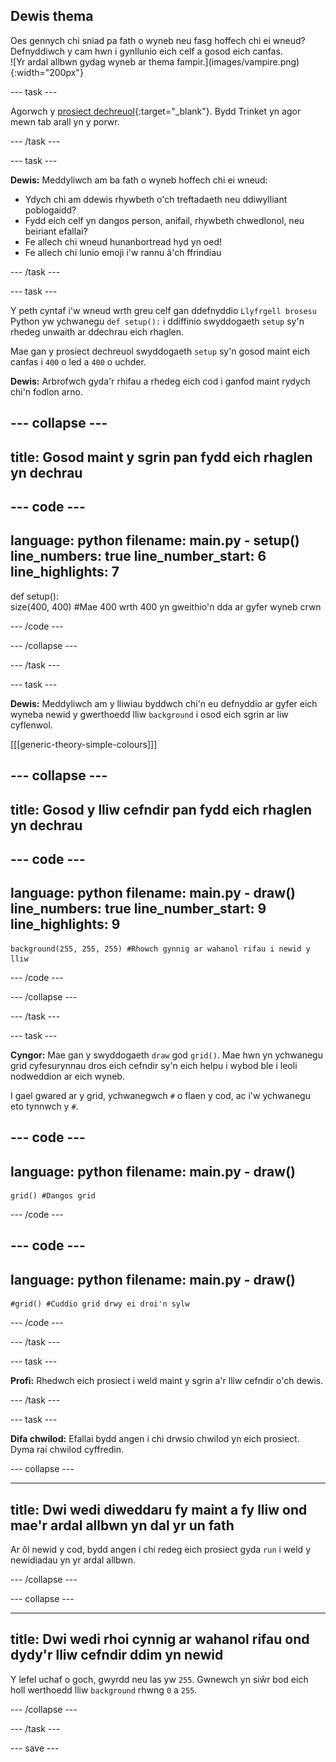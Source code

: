 ## Dewis thema

<div style="display: flex; flex-wrap: wrap">
<div style="flex-basis: 200px; flex-grow: 1; margin-right: 15px;">
Oes gennych chi sniad pa fath o wyneb neu fasg hoffech chi ei wneud? Defnyddiwch y cam hwn i gynllunio eich celf a gosod eich canfas.
</div>
<div>
![Yr ardal allbwn gydag wyneb ar thema fampir.](images/vampire.png){:width="200px"}
</div>
</div>

--- task ---

Agorwch y [prosiect dechreuol](https://trinket.io/library/trinkets/c3d8df2d8e){:target="_blank"}. Bydd Trinket yn agor mewn tab arall yn y porwr.

--- /task ---

--- task ---

**Dewis:** Meddyliwch am ba fath o wyneb hoffech chi ei wneud:
+ Ydych chi am ddewis rhywbeth o'ch treftadaeth neu ddiwylliant poblogaidd?
+ Fydd eich celf yn dangos person, anifail, rhywbeth chwedlonol, neu beiriant efallai?
+ Fe allech chi wneud hunanbortread hyd yn oed!
+ Fe allech chi lunio emoji i'w rannu â'ch ffrindiau

--- /task ---

--- task ---

Y peth cyntaf i'w wneud wrth greu celf gan ddefnyddio `Llyfrgell brosesu` Python yw ychwanegu `def setup():` i ddiffinio swyddogaeth `setup` sy'n rhedeg unwaith ar ddechrau eich rhaglen.

Mae gan y prosiect dechreuol swyddogaeth `setup` sy'n gosod maint eich canfas i `400` o led a `400` o uchder.

**Dewis:** Arbrofwch gyda'r rhifau a rhedeg eich cod i ganfod maint rydych chi'n fodlon arno.

--- collapse ---
---
title: Gosod maint y sgrin pan fydd eich rhaglen yn dechrau
---

--- code ---
---
language: python
filename: main.py - setup()
line_numbers: true
line_number_start: 6
line_highlights: 7
---
def setup():   
    size(400, 400) #Mae 400 wrth 400 yn gweithio'n dda ar gyfer wyneb crwn

--- /code ---

--- /collapse ---

--- /task ---

--- task ---

**Dewis:** Meddyliwch am y lliwiau byddwch chi'n eu defnyddio ar gyfer eich wyneba newid y gwerthoedd lliw `background` i osod eich sgrin ar liw cyflenwol.

[[[generic-theory-simple-colours]]]

--- collapse ---
---
title: Gosod y lliw cefndir pan fydd eich rhaglen yn dechrau
---

--- code ---
---
language: python
filename: main.py - draw()
line_numbers: true
line_number_start: 9
line_highlights: 9
---
    background(255, 255, 255) #Rhowch gynnig ar wahanol rifau i newid y lliw 

--- /code ---

--- /collapse ---

--- /task ---

--- task ---

**Cyngor:** Mae gan y swyddogaeth `draw` god `grid()`. Mae hwn yn ychwanegu grid cyfesurynnau dros eich cefndir sy'n eich helpu i wybod ble i leoli nodweddion ar eich wyneb.

I gael gwared ar y grid, ychwanegwch `#` o flaen y cod, ac i'w ychwanegu eto tynnwch y `#`.

--- code ---
---
language: python
filename: main.py - draw()
---

    grid() #Dangos grid

--- /code ---

--- code ---
---
language: python
filename: main.py - draw()
---

    #grid() #Cuddio grid drwy ei droi'n sylw

--- /code ---

--- /task ---

--- task ---

**Profi:** Rhedwch eich prosiect i weld maint y sgrin a'r lliw cefndir o'ch dewis.

--- /task ---


--- task ---

**Difa chwilod:** Efallai bydd angen i chi drwsio chwilod yn eich prosiect. Dyma rai chwilod cyffredin.

--- collapse ---

---
title: Dwi wedi diweddaru fy maint a fy lliw ond mae'r ardal allbwn yn dal yr un fath
---

Ar ôl newid y cod, bydd angen i chi redeg eich prosiect gyda `run` i weld y newidiadau yn yr ardal allbwn.

--- /collapse ---

--- collapse ---

---
title: Dwi wedi rhoi cynnig ar wahanol rifau ond dydy'r lliw cefndir ddim yn newid
---

Y lefel uchaf o goch, gwyrdd neu las yw `255`. Gwnewch yn siŵr bod eich holl werthoedd lliw `background` rhwng `0` a `255`.

--- /collapse ---

--- /task ---

--- save ---
